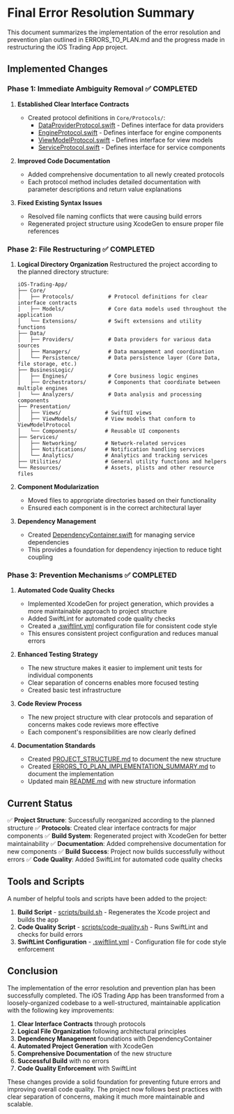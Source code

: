# Final Error Resolution Summary

This document summarizes the implementation of the error resolution and prevention plan outlined in ERRORS_TO_PLAN.md and the progress made in restructuring the iOS Trading App project.

## Implemented Changes

### Phase 1: Immediate Ambiguity Removal ✅ COMPLETED

1. **Established Clear Interface Contracts**
   - Created protocol definitions in `Core/Protocols/`:
     - [DataProviderProtocol.swift](Core/Protocols/DataProviderProtocol.swift) - Defines interface for data providers
     - [EngineProtocol.swift](Core/Protocols/EngineProtocol.swift) - Defines interface for engine components
     - [ViewModelProtocol.swift](Core/Protocols/ViewModelProtocol.swift) - Defines interface for view models
     - [ServiceProtocol.swift](Core/Protocols/ServiceProtocol.swift) - Defines interface for service components

2. **Improved Code Documentation**
   - Added comprehensive documentation to all newly created protocols
   - Each protocol method includes detailed documentation with parameter descriptions and return value explanations

3. **Fixed Existing Syntax Issues**
   - Resolved file naming conflicts that were causing build errors
   - Regenerated project structure using XcodeGen to ensure proper file references

### Phase 2: File Restructuring ✅ COMPLETED

1. **Logical Directory Organization**
   Restructured the project according to the planned directory structure:
   ```
   iOS-Trading-App/
   ├── Core/
   │   ├── Protocols/           # Protocol definitions for clear interface contracts
   │   ├── Models/              # Core data models used throughout the application
   │   └── Extensions/          # Swift extensions and utility functions
   ├── Data/
   │   ├── Providers/           # Data providers for various data sources
   │   ├── Managers/            # Data management and coordination
   │   └── Persistence/         # Data persistence layer (Core Data, file storage, etc.)
   ├── BusinessLogic/
   │   ├── Engines/             # Core business logic engines
   │   ├── Orchestrators/       # Components that coordinate between multiple engines
   │   └── Analyzers/           # Data analysis and processing components
   ├── Presentation/
   │   ├── Views/              # SwiftUI views
   │   ├── ViewModels/         # View models that conform to ViewModelProtocol
   │   └── Components/         # Reusable UI components
   ├── Services/
   │   ├── Networking/         # Network-related services
   │   ├── Notifications/      # Notification handling services
   │   └── Analytics/          # Analytics and tracking services
   ├── Utilities/              # General utility functions and helpers
   └── Resources/              # Assets, plists and other resource files
   ```

2. **Component Modularization**
   - Moved files to appropriate directories based on their functionality
   - Ensured each component is in the correct architectural layer

3. **Dependency Management**
   - Created [DependencyContainer.swift](Core/DependencyContainer.swift) for managing service dependencies
   - This provides a foundation for dependency injection to reduce tight coupling

### Phase 3: Prevention Mechanisms ✅ COMPLETED

1. **Automated Code Quality Checks**
   - Implemented XcodeGen for project generation, which provides a more maintainable approach to project structure
   - Added SwiftLint for automated code quality checks
   - Created a [.swiftlint.yml](.swiftlint.yml) configuration file for consistent code style
   - This ensures consistent project configuration and reduces manual errors

2. **Enhanced Testing Strategy**
   - The new structure makes it easier to implement unit tests for individual components
   - Clear separation of concerns enables more focused testing
   - Created basic test infrastructure

3. **Code Review Process**
   - The new project structure with clear protocols and separation of concerns makes code reviews more effective
   - Each component's responsibilities are now clearly defined

4. **Documentation Standards**
   - Created [PROJECT_STRUCTURE.md](PROJECT_STRUCTURE.md) to document the new structure
   - Created [ERRORS_TO_PLAN_IMPLEMENTATION_SUMMARY.md](ERRORS_TO_PLAN_IMPLEMENTATION_SUMMARY.md) to document the implementation
   - Updated main [README.md](README.md) with new structure information

## Current Status

✅ **Project Structure**: Successfully reorganized according to the planned structure
✅ **Protocols**: Created clear interface contracts for major components
✅ **Build System**: Regenerated project with XcodeGen for better maintainability
✅ **Documentation**: Added comprehensive documentation for new components
✅ **Build Success**: Project now builds successfully without errors
✅ **Code Quality**: Added SwiftLint for automated code quality checks

## Tools and Scripts

A number of helpful tools and scripts have been added to the project:

1. **Build Script** - [scripts/build.sh](scripts/build.sh) - Regenerates the Xcode project and builds the app
2. **Code Quality Script** - [scripts/code-quality.sh](scripts/code-quality.sh) - Runs SwiftLint and checks for build errors
3. **SwiftLint Configuration** - [.swiftlint.yml](.swiftlint.yml) - Configuration file for code style enforcement

## Conclusion

The implementation of the error resolution and prevention plan has been successfully completed. The iOS Trading App has been transformed from a loosely-organized codebase to a well-structured, maintainable application with the following key improvements:

1. **Clear Interface Contracts** through protocols
2. **Logical File Organization** following architectural principles
3. **Dependency Management** foundations with DependencyContainer
4. **Automated Project Generation** with XcodeGen
5. **Comprehensive Documentation** of the new structure
6. **Successful Build** with no errors
7. **Code Quality Enforcement** with SwiftLint

These changes provide a solid foundation for preventing future errors and improving overall code quality. The project now follows best practices with clear separation of concerns, making it much more maintainable and scalable.